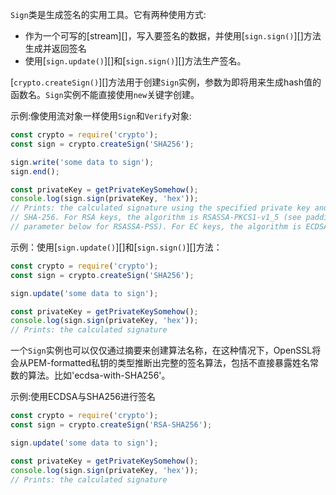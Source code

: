 <!-- YAML
added: v0.1.92
-->

`Sign`类是生成签名的实用工具。它有两种使用方式:

- 作为一个可写的[stream][]，写入要签名的数据，并使用[`sign.sign()`][]方法生成并返回签名
- 使用[`sign.update()`][]和[`sign.sign()`][]方法生产签名。

[`crypto.createSign()`][]方法用于创建`Sign`实例，参数为即将用来生成hash值的函数名。`Sign`实例不能直接使用`new`关键字创建。

示例:像使用流对象一样使用`Sign`和`Verify`对象:

```js
const crypto = require('crypto');
const sign = crypto.createSign('SHA256');

sign.write('some data to sign');
sign.end();

const privateKey = getPrivateKeySomehow();
console.log(sign.sign(privateKey, 'hex'));
// Prints: the calculated signature using the specified private key and
// SHA-256. For RSA keys, the algorithm is RSASSA-PKCS1-v1_5 (see padding
// parameter below for RSASSA-PSS). For EC keys, the algorithm is ECDSA.
```

示例：使用[`sign.update()`][]和[`sign.sign()`][]方法：

```js
const crypto = require('crypto');
const sign = crypto.createSign('SHA256');

sign.update('some data to sign');

const privateKey = getPrivateKeySomehow();
console.log(sign.sign(privateKey, 'hex'));
// Prints: the calculated signature
```

一个`Sign`实例也可以仅仅通过摘要来创建算法名称，在这种情况下，OpenSSL将会从PEM-formatted私钥的类型推断出完整的签名算法，包括不直接暴露姓名常数的算法。比如'ecdsa-with-SHA256'。

示例:使用ECDSA与SHA256进行签名

```js
const crypto = require('crypto');
const sign = crypto.createSign('RSA-SHA256');

sign.update('some data to sign');

const privateKey = getPrivateKeySomehow();
console.log(sign.sign(privateKey, 'hex'));
// Prints: the calculated signature
```
